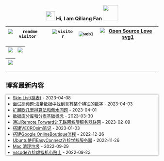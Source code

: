 <link href="./style.css" type="text/css" rel="stylesheet">

<h3 align="center">
    <img src="https://media1.giphy.com/media/xUOwFXiC5Nfq6SKBKo/giphy.gif" width="30"/> Hi, I am Qiliang Fan <img width="50" style="margin:0; padding: 0; border: none;" src="https://media.giphy.com/media/J2awouDsf23R2vo2p5/giphy.gif"/>
</h3>

|<code class="shadow-cyan">![readme visitor](https://img.shields.io/badge/dynamic/json?url=https://busuanzi-github.torch-fan.workers.dev&query=$.site_uv&label=readme%20visitor&style=plastic) </code> | <code class="shadow-cyan">![visitor](https://img.shields.io/badge/dynamic/json?url=https://busuanzi-torch-fan.torch-fan.workers.dev/&query=$.site_uv&label=blog%20visitor&style=plastic)</code> | <code class="shadow-green">![web1](https://img.shields.io/mozilla-observatory/grade-score/www.torch-fan.site?label=blog%20observatory&logo=github&publish&style=plastic) </code> | [![Open Source Love svg1](https://badges.frapsoft.com/os/v1/open-source.svg?v=103)](https://www.torch-fan.site/)  |
| :--: | :--: | :--: | :--: |


| ![](https://github-profile-summary-cards.vercel.app/api/cards/profile-details?username=qiliangfan&theme=nord_bright) | ![](https://github-profile-summary-cards.vercel.app/api/cards/most-commit-language?username=qiliangfan&theme=nord_bright)|
| --| ---|

| ![](https://github-profile-trophy.vercel.app/?username=qiliangfan&column=7&theme=dracula) |
| :--: |


---

## 博客最新内容
<div style="box-shadow: 0px 0px 5px gray">

<!-- START_SECTION:blog -->
* <a href='https://www.torch-fan.site/2023/04/08/%E6%95%B0%E6%8D%AE%E7%BB%93%E6%9E%84-Skip-List-%E8%B7%B3%E8%A1%A8/' target='_blank'>Skip List(跳表)</a> - 2023-04-08
* <a href='https://www.torch-fan.site/2023/04/03/%E9%9D%A2%E8%AF%95%E9%AB%98%E9%A2%91%E9%A2%98-%E6%B5%B7%E9%87%8F%E6%95%B0%E6%8D%AE%E4%B8%AD%E6%89%BE%E5%88%B0%E5%85%B7%E6%9C%89%E6%9F%90%E4%B8%AA%E7%89%B9%E5%BE%81%E7%9A%84%E6%95%B0%E5%AD%97/' target='_blank'>面试高频题:海量数据中找到具有某个特征的数字</a> - 2023-04-03
* <a href='https://www.torch-fan.site/2023/04/01/%E5%80%92%E6%B0%B4%E9%97%AE%E9%A2%98/' target='_blank'>扩展欧几里得算法和倒水问题</a> - 2023-04-01
* <a href='https://www.torch-fan.site/2023/03/30/%E6%95%B0%E6%8D%AE%E5%BA%93%E5%88%86%E8%A1%A8/' target='_blank'>数据库分库和分表基础概念</a> - 2023-03-30
* <a href='https://www.torch-fan.site/2023/02/09/%E9%80%9A%E8%BF%87Remote-Forward%E8%AE%A9%E6%97%A0%E8%81%94%E7%BD%91%E6%9D%83%E9%99%90%E6%9C%8D%E5%8A%A1%E5%99%A8%E8%81%94%E7%BD%91/' target='_blank'>通过Remote Forward让无联网权限服务器联网</a> - 2023-02-09
* <a href='https://www.torch-fan.site/2023/01/03/%E6%90%AD%E5%BB%BAVECROsim%E7%AC%94%E8%AE%B0/' target='_blank'>搭建VECROsim笔记</a> - 2023-01-03
* <a href='https://www.torch-fan.site/2022/12/26/%E6%90%AD%E5%BB%BAGoogle-OnlineBoutique%E6%B5%81%E7%A8%8B/' target='_blank'>搭建Google OnlineBoutique流程</a> - 2022-12-26
* <a href='https://www.torch-fan.site/2022/11/26/Ubuntu%E4%BD%BF%E7%94%A8EasyConnect%E8%BF%9E%E6%8E%A5%E5%AD%A6%E6%A0%A1%E6%9C%8D%E5%8A%A1%E5%99%A8/' target='_blank'>Ubuntu使用EasyConnect连接学校服务器</a> - 2022-11-26
* <a href='https://www.torch-fan.site/2022/09/29/Mac-%E6%B8%85%E7%90%86%E5%9E%83%E5%9C%BE/' target='_blank'>Mac 清理垃圾</a> - 2022-09-29
* <a href='https://www.torch-fan.site/2022/09/23/vscode%E8%BF%9E%E6%8E%A5%E8%99%9A%E6%8B%9F%E6%9C%BA%E5%B0%8F%E8%B4%B4%E5%A3%AB/' target='_blank'>vscode连接虚拟机小贴士</a> - 2022-09-23
<!-- END_SECTION:blog -->

<div>